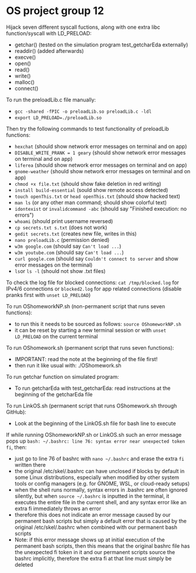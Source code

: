 # OS project group 12
Hijack seven different syscall fuctions, along with one extra libc function/syscall with LD_PRELOAD: 
- getchar() (tested on the simulation program test_getcharEda externally)
- readdir() (added afterwards)
- execve()
- open()
- read()
- write()
- malloc()
- connect()

To run the preloadLib.c file manually:
- `gcc -shared -fPIC -o preloadLib.so preloadLib.c -ldl`
- `export LD_PRELOAD=./preloadLib.so`

Then try the following commands to test functionality of preloadLib functions:
- `hexchat` (should show network error messages on terminal and on app)
- `DISABLE_WRITE_PRANK = 1 geary` (should show network error messages on terminal and on app)
- `liferea` (should show network error messages on terminal and on app)
- `gnome-weather` (should show network error messages on terminal and on app)
- `chmod +x file.txt` (should show fake deletion in red writing)
- `install build-essential` (sould show remote access detected)
- `touch openThis.txt` or `head openThis.txt` (should show hacked text)
- `man ls` (or any other man command; should show colorful text)
- `idontexist` or `invalidcommand -abc` (should say "Finished execution: no errors")
- `whoami` (should print username reversed)
- `cp secrets.txt s.txt` (does not work)
- `gedit secrets.txt` (creates new file, writes in this)
- `nano preloadLib.c` (permission denied) 
- `w3m google.com` (should say `Can't load ...`)
- `w3m youtube.com` (should say `Can't load ...`)
- `curl google.com` (should say `Couldn't connect to server` and show error messages on the terminal)
- `ls`or `ls -l` (should not show .txt files)

To check the log file for blocked connections: `cat /tmp/blocked.log` for IPv4/6 connections or `blocked2.log` for app related connections (disable pranks first with `unset LD_PRELOAD`)

To run OShomeworkNP.sh (non-permanent script that runs seven functions):
- to run this it needs to be sourced as follows: `source OShomeworkNP.sh`
- it can be reset by starting a new terminal session or with `unset LD_PRELOAD` on the current terminal

To run OShomework.sh (permanent script that runs seven functions):
- IMPORTANT: read the note at the beginning of the file first!
- then run it like usual with: ./OShomework.sh

To run getchar function on simulated program: 
- To run getcharEda with test_getcharEda: read instructions at the beginning of the getcharEda file

To run LinkOS.sh (permanent script that runs OShomework.sh through GitHub):
- Look at the beginning of the LinkOS.sh file for bash line to execute

If while running OShomeworkNP.sh or LinkOS.sh such an error message pops up `bash: ~/.bashrc: line 76: syntax error near unexpected token fi`, then: 
- just go to line 76 of bashrc with `nano ~/.bashrc` and erase the extra `fi` written there
- the original /etc/skel/.bashrc can have unclosed if blocks by default in some Linux distributions, especially when modified by other system tools or config managers (e.g. for GNOME, WSL, or cloud-ready setups)
- when the shell runs normally, syntax errors in .bashrc are often ignored silently, but when `source ~/.bashrc` is inputted in the terminal, it executes the entire file in the current shell, and any syntax error like an extra fi immediately throws an error
- therefore this does not indicate an error message caused by our permanent bash scripts but simply a default error that is caused by the original /etc/skel/.bashrc when combined with our permanent bash scripts
- Note: if this error message shows up at initial execution of the permanent bash scripts, then this means that the original bashrc file has the unexpected fi token in it and our permanent scripts source the bashrc implicitly, therefore the extra fi at that line must simply be deleted


